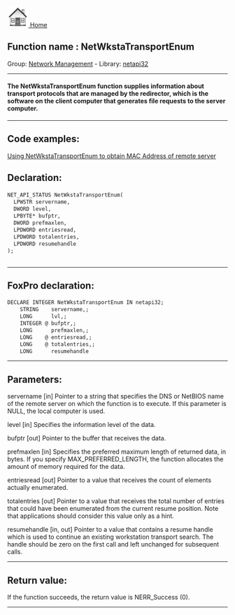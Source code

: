 [<img src="../../images/home.png"> Home ](https://github.com/VFPX/Win32API)  

## Function name : NetWkstaTransportEnum
Group: [Network Management](../../functions_group.md#Network_Management)  -  Library: [netapi32](../../../libraries.md#netapi32)  
***  


#### The NetWkstaTransportEnum function supplies information about transport protocols that are managed by the redirector, which is the software on the client computer that generates file requests to the server computer.
***  


## Code examples:
[Using NetWkstaTransportEnum to obtain MAC Address of remote server](../../samples/sample_435.md)  

## Declaration:
```foxpro  
NET_API_STATUS NetWkstaTransportEnum(
  LPWSTR servername,
  DWORD level,
  LPBYTE* bufptr,
  DWORD prefmaxlen,
  LPDWORD entriesread,
  LPDWORD totalentries,
  LPDWORD resumehandle
);
  
```  
***  


## FoxPro declaration:
```foxpro  
DECLARE INTEGER NetWkstaTransportEnum IN netapi32;
	STRING    servername,;
	LONG      lvl,;
	INTEGER @ bufptr,;
	LONG      prefmaxlen,;
	LONG    @ entriesread,;
	LONG    @ totalentries,;
	LONG      resumehandle  
```  
***  


## Parameters:
servername 
[in] Pointer to a string that specifies the DNS or NetBIOS name of the remote server on which the function is to execute. If this parameter is NULL, the local computer is used. 

level 
[in] Specifies the information level of the data.

bufptr 
[out] Pointer to the buffer that receives the data.

prefmaxlen 
[in] Specifies the preferred maximum length of returned data, in bytes. If you specify MAX_PREFERRED_LENGTH, the function allocates the amount of memory required for the data.

entriesread 
[out] Pointer to a value that receives the count of elements actually enumerated. 

totalentries 
[out] Pointer to a value that receives the total number of entries that could have been enumerated from the current resume position. Note that applications should consider this value only as a hint.

resumehandle 
[in, out] Pointer to a value that contains a resume handle which is used to continue an existing workstation transport search. The handle should be zero on the first call and left unchanged for subsequent calls.  
***  


## Return value:
If the function succeeds, the return value is NERR_Success (0).  
***  

